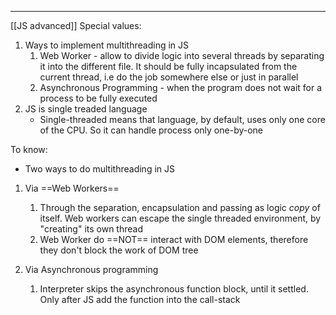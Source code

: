 ***
[[JS advanced]]
Special values: 
1. Ways to implement multithreading in JS
	1. Web Worker - allow to divide logic into several threads by separating it into the different file. It should be fully incapsulated from the current thread, i.e do the job somewhere else or just in parallel 
	2. Asynchronous Programming - when the program does not wait for a process to be fully executed 
2. JS is single treaded language 
	- Single-threaded means that language, by default, uses only one core of the CPU. So it can handle process only one-by-one


To know:
- Two ways to do multithreading in JS 
1. Via ==Web Workers== 
	1. Through the separation, encapsulation and passing as logic *copy* of itself. Web workers can escape the single threaded environment, by "creating" its own thread
	2. Web Worker do ==NOT== interact with DOM elements, therefore they don't block the work of DOM tree

2. Via Asynchronous programming 
	1. Interpreter skips the asynchronous function block, until it settled. Only after JS add the function into the call-stack